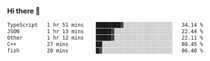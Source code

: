 ### Hi there 👋

<!--
**WShiBin/WShiBin** is a ✨ _special_ ✨ repository because its `README.md` (this file) appears on your GitHub profile.

Here are some ideas to get you started:

- 🔭 I’m currently working on ...
- 🌱 I’m currently learning ...
- 👯 I’m looking to collaborate on ...
- 🤔 I’m looking for help with ...
- 💬 Ask me about ...
- 📫 How to reach me: ...
- 😄 Pronouns: ...
- ⚡ Fun fact: ...
-->

<!--START_SECTION:waka-->

```txt
TypeScript   1 hr 51 mins    ████████▓░░░░░░░░░░░░░░░░   34.14 %
JSON         1 hr 13 mins    █████▓░░░░░░░░░░░░░░░░░░░   22.44 %
Other        1 hr 12 mins    █████▓░░░░░░░░░░░░░░░░░░░   22.11 %
C++          27 mins         ██░░░░░░░░░░░░░░░░░░░░░░░   08.45 %
fish         20 mins         █▓░░░░░░░░░░░░░░░░░░░░░░░   06.40 %
```

<!--END_SECTION:waka-->

